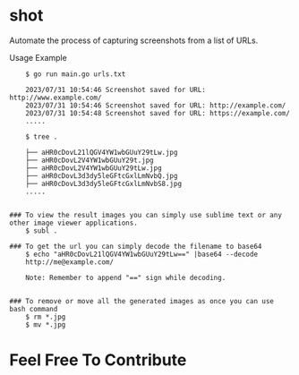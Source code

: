 # shot
Automate the process of capturing screenshots from a list of URLs.


Usage Example
		
		$ go run main.go urls.txt

		2023/07/31 10:54:46 Screenshot saved for URL: http://www.example.com/
		2023/07/31 10:54:46 Screenshot saved for URL: http://example.com/
		2023/07/31 10:54:48 Screenshot saved for URL: https://example.com/
		.....

		$ tree .

		├── aHR0cDovL21lQGV4YW1wbGUuY29tLw.jpg
		├── aHR0cDovL2V4YW1wbGUuY29t.jpg
		├── aHR0cDovL2V4YW1wbGUuY29tLw.jpg
		├── aHR0cDovL3d3dy5leGFtcGxlLmNvbQ.jpg
		├── aHR0cDovL3d3dy5leGFtcGxlLmNvbS8.jpg
		.....
		

	### To view the result images you can simply use sublime text or any  other image viewer applications.
		$ subl . 

	### To get the url you can simply decode the filename to base64
		$ echo "aHR0cDovL21lQGV4YW1wbGUuY29tLw==" |base64 --decode
		http://me@example.com/

		Note: Remember to append "==" sign while decoding. 


	### To remove or move all the generated images as once you can use bash command
		$ rm *.jpg
		$ mv *.jpg




# Feel Free To Contribute
